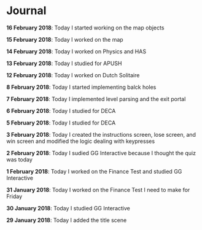 # Journal

**16 February 2018**: Today I started working on the map objects

**15 February 2018**: Today I worked on the map

**14 February 2018**: Today I worked on Physics and HAS

**13 February 2018**: Today I studied for APUSH

**12 February 2018**: Today I worked on Dutch Solitaire

**8 February 2018**: Today I started implementing balck holes

**7 February 2018**: Today I implemented level parsing and the exit portal

**6 February 2018**: Today I studied for DECA

**5 February 2018**: Today I studied for DECA

**3 February 2018**: Today I created the instructions screen, lose screen, and win screen and modified the logic dealing with keypresses

**2 February 2018**: Today I sudied GG Interactive because I thought the quiz was today

**1 February 2018**: Today I worked on the Finance Test and studied GG Interactive

**31 January 2018**: Today I worked on the Finance Test I need to make for Friday

**30 January 2018**: Today I studied GG Interactive

**29 January 2018**: Today I added the title scene
